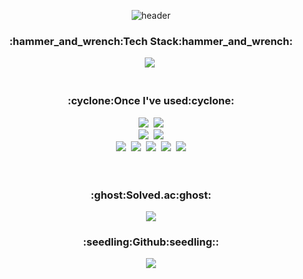 <div align=center>
  
  ![header](https://capsule-render.vercel.app/api?type=waving&color=gradient&height=300&section=header&text=EMES-G&fontSize=90&animation=scalein)
  
  <h3>:hammer_and_wrench:Tech Stack:hammer_and_wrench:</h3>
    <img src="https://img.shields.io/badge/c++-%2300599C.svg?style=for-the-badge&logo=c%2B%2B&logoColor=white"/></a>&nbsp<br><br>
    
  <h3>:cyclone:Once I've used:cyclone:</h3>
   <img src="https://img.shields.io/badge/c-%2300599C.svg?style=for-the-badge&logo=c&logoColor=white"/></a>&nbsp
   <img src="https://img.shields.io/badge/java-%23ED8B00.svg?style=for-the-badge&logo=java&logoColor=white"/></a><br>
   <img src="https://img.shields.io/badge/python-3670A0?style=for-the-badge&logo=python&logoColor=ffdd54"/></a>&nbsp
   <img src="https://img.shields.io/badge/r-%23276DC3.svg?style=for-the-badge&logo=r&logoColor=white"/></a><br>
   <img src="https://img.shields.io/badge/html5-%23E34F26.svg?style=for-the-badge&logo=html5&logoColor=white"/></a>&nbsp
   <img src="https://img.shields.io/badge/css3-%231572B6.svg?style=for-the-badge&logo=css3&logoColor=white"/></a>&nbsp
   <img src="https://img.shields.io/badge/javascript-%23323330.svg?style=for-the-badge&logo=javascript&logoColor=%23F7DF1E"/></a>&nbsp
   <img src="https://img.shields.io/badge/jquery-%230769AD.svg?style=for-the-badge&logo=jquery&logoColor=white"/></a>&nbsp
   <img src="https://img.shields.io/badge/node.js-6DA55F?style=for-the-badge&logo=node.js&logoColor=white"/></a><br><br><br>
   
  <h3>:ghost:Solved.ac:ghost:</h3>
   <img src="http://mazassumnida.wtf/api/v2/generate_badge?boj=wat5421"/></a>
   <!--<img src="http://mazandi.herokuapp.com/api?handle=wat5421&theme=warm"/><br><br><br>-->
  
  <h3>:seedling:Github:seedling::</h3>
   <!--<img src="https://github-readme-stats.vercel.app/api/top-langs/?username=emes-g&langs_count=8"/></a>-->
   <img src="https://github-readme-stats.vercel.app/api?username=emes-g"/></a>
 
<!--
**emes-g/emes-g** is a ✨ _special_ ✨ repository because its `README.md` (this file) appears on your GitHub profile.

Here are some ideas to get you started:

- 🔭 I’m currently working on ...
- 🌱 I’m currently learning ...
- 👯 I’m looking to collaborate on ...
- 🤔 I’m looking for help with ...
- 💬 Ask me about ...
- 📫 How to reach me: ...
- 😄 Pronouns: ...
- ⚡ Fun fact: ...
-->
